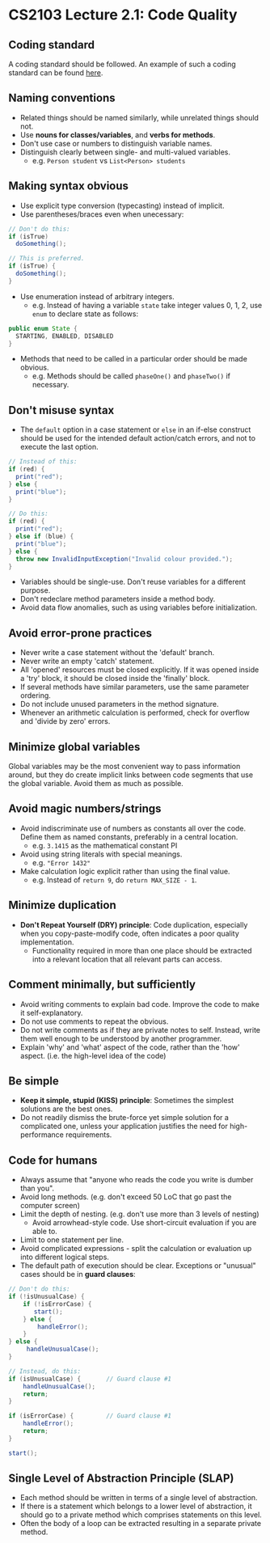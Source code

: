 # CS2103 Lecture 2.1: Code Quality

## Coding standard
A coding standard should be followed. An example of such a coding standard can be found [here](https://oss-generic.github.io/process/codingstandards/coding-standards-java.html).

## Naming conventions
- Related things should be named similarly, while unrelated things should not.
- Use **nouns for classes/variables**, and **verbs for methods**.
- Don't use case or numbers to distinguish variable names.
- Distinguish clearly between single- and multi-valued variables.
  - e.g. `Person student` vs `List<Person> students`

## Making syntax obvious
- Use explicit type conversion (typecasting) instead of implicit.
- Use parentheses/braces even when unecessary:

```java
// Don't do this:
if (isTrue)
  doSomething();

// This is preferred.
if (isTrue) {
  doSomething();
}
```

- Use enumeration instead of arbitrary integers.
  - e.g. Instead of having a variable `state` take integer values 0, 1, 2, use `enum` to declare state as follows:

```java
public enum State {
  STARTING, ENABLED, DISABLED
}
```

- Methods that need to be called in a particular order should be made obvious.
  - e.g. Methods should be called `phaseOne()` and `phaseTwo()` if necessary.

## Don't misuse syntax
- The `default` option in a case statement or `else` in an if-else construct should be used for the intended default action/catch errors, and not to execute the last option. 

```java
// Instead of this:
if (red) {
  print("red");
} else {
  print("blue");
}

// Do this:
if (red) {
  print("red");
} else if (blue) {
  print("blue");
} else {
  throw new InvalidInputException("Invalid colour provided.");
}
```

- Variables should be single-use. Don't reuse variables for a different purpose.
- Don't redeclare method parameters inside a method body.
- Avoid data flow anomalies, such as using variables before initialization.

## Avoid error-prone practices
- Never write a case statement without the 'default' branch.
- Never write an empty 'catch' statement.
- All 'opened' resources must be closed explicitly. If it was opened inside a 'try' block, it should be closed inside the 'finally' block.
- If several methods have similar parameters, use the same parameter ordering.
- Do not include unused parameters in the method signature.
- Whenever an arithmetic calculation is performed, check for overflow and 'divide by zero' errors.

## Minimize global variables
Global variables may be the most convenient way to pass information around, but they do create implicit links between code segments that use the global variable. Avoid them as much as possible.

## Avoid magic numbers/strings
- Avoid indiscriminate use of numbers as constants all over the code. Define them as named constants, preferably in a central location. 
  - e.g. `3.1415` as the mathematical constant PI
- Avoid using string literals with special meanings.
  - e.g. `"Error 1432"`
- Make calculation logic explicit rather than using the final value.
  - e.g. Instead of `return 9`, do `return MAX_SIZE - 1`.

## Minimize duplication
- **Don't Repeat Yourself (DRY) principle**: Code duplication, especially when you copy-paste-modify code, often indicates a poor quality implementation.
  - Functionality required in more than one place should be extracted into a relevant location that all relevant parts can access.

## Comment minimally, but sufficiently
- Avoid writing comments to explain bad code. Improve the code to make it self-explanatory.
- Do not use comments to repeat the obvious.
- Do not write comments as if they are private notes to self. Instead, write them well enough to be understood by another programmer.
- Explain 'why' and 'what' aspect of the code, rather than the 'how' aspect. (i.e. the high-level idea of the code)

## Be simple
- **Keep it simple, stupid (KISS) principle**: Sometimes the simplest solutions are the best ones.
- Do not readily dismiss the brute-force yet simple solution for a complicated one, unless your application justifies the need for high-performance requirements.

## Code for humans
- Always assume that "anyone who reads the code you write is dumber than you".
- Avoid long methods. (e.g. don't exceed 50 LoC that go past the computer screen)
- Limit the depth of nesting. (e.g. don't use more than 3 levels of nesting)
  - Avoid arrowhead-style code. Use short-circuit evaluation if you are able to.
- Limit to one statement per line.
- Avoid complicated expressions - split the calculation or evaluation up into different logical steps.
- The default path of execution should be clear. Exceptions or "unusual" cases should be in **guard clauses**:

```java
// Don't do this:
if (!isUnusualCase) {
    if (!isErrorCase) {
       start();
    } else {
        handleError();
    }
} else {
     handleUnusualCase();
}

// Instead, do this:
if (isUnusualCase) {       // Guard clause #1
    handleUnusualCase();
    return;
}

if (isErrorCase) {         // Guard clause #1
    handleError();
    return;
}

start();
```

## Single Level of Abstraction Principle (SLAP)
- Each method should be written in terms of a single level of abstraction.
- If there is a statement which belongs to a lower level of abstraction, it should go to a private method which comprises statements on this level.
- Often the body of a loop can be extracted resulting in a separate private method.
